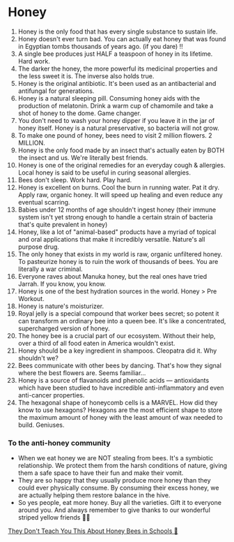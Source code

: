 # Honey

1. Honey is the only food that has every single substance to sustain life.
2. Honey doesn't ever turn bad. You can actually eat honey that was found in Egyptian tombs thousands of years ago. (if you dare) ‼️
3. A single bee produces just HALF a teaspoon of honey in its lifetime. Hard work.
4. The darker the honey, the more powerful its medicinal properties and the less sweet it is. The inverse also holds true.
5. Honey is the original antibiotic. It's been used as an antibacterial and antifungal for generations.
6. Honey is a natural sleeping pill. Consuming honey aids with the production of melatonin. Drink a warm cup of chamomile and take a shot of honey to the dome. Game changer.
7. You don't need to wash your honey dipper if you leave it in the jar of honey itself. Honey is a natural preservative, so bacteria will not grow.
8. To make one pound of honey, bees need to visit 2 million flowers. 2 MILLION.
9. Honey is the only food made by an insect that's actually eaten by BOTH the insect and us. We're literally best friends.
10. Honey is one of the original remedies for an everyday cough & allergies. Local honey is said to be useful in curing seasonal allergies.
11. Bees don't sleep. Work hard. Play hard.
12. Honey is excellent on burns. Cool the burn in running water. Pat it dry. Apply raw, organic honey. It will speed up healing and even reduce any eventual scarring.
13. Babies under 12 months of age shouldn't ingest honey (their immune system isn't yet strong enough to handle a certain strain of bacteria that's quite prevalent in honey)
14. Honey, like a lot of "animal-based" products have a myriad of topical and oral applications that make it incredibly versatile. Nature's all purpose drug.
15. The only honey that exists in my world is raw, organic unfiltered honey. To pasteurize honey is to ruin the work of thousands of bees. You are literally a war criminal.
16. Everyone raves about Manuka honey, but the real ones have tried Jarrah. If you know, you know.
17. Honey is one of the best hydration sources in the world. Honey > Pre Workout.
18. Honey is nature's moisturizer.
19. Royal jelly is a special compound that worker bees secret; so potent it can transform an ordinary bee into a queen bee. It's like a concentrated, supercharged version of honey.
20. The honey bee is a crucial part of our ecosystem. Without their help, over a third of all food eaten in America wouldn't exist.
21. Honey should be a key ingredient in shampoos. Cleopatra did it. Why shouldn't we?
22. Bees communicate with other bees by dancing. That's how they signal where the best flowers are. Seems familiar...
23. Honey is a source of flavanoids and phenolic acids — antioxidants which have been studied to have incredible anti-inflammatory and even anti-cancer properties.
24. The hexagonal shape of honeycomb cells is a MARVEL. How did they know to use hexagons? Hexagons are the most efficient shape to store the maximum amount of honey with the least amount of wax needed to build. Geniuses.

### To the anti-honey community

- When we eat honey we are NOT stealing from bees. It's a symbiotic relationship. We protect them from the harsh conditions of nature, giving them a safe space to have their fun and make their vomit.
- They are so happy that they usually produce more honey than they could ever physically consume. By consuming their excess honey, we are actually helping them restore balance in the hive.
- So yes people, eat more honey. Buy all the varieties. Gift it to everyone around you. And always remember to give thanks to our wonderful striped yellow friends 🐝🥂

[They Don't Teach You This About Honey Bees in Schools 🐝](https://twitter.com/TheWarKitchen/status/1686023280698814464)
